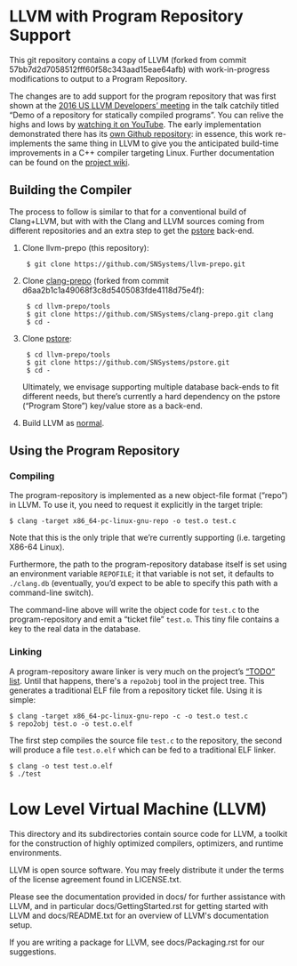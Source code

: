 # LLVM with Program Repository Support

This git repository contains a copy of LLVM (forked from commit 57bb7d2d7058512fff60f58c343aad15eae64afb) with work-in-progress modifications to output to a Program Repository.

The changes are to add support for the program repository that was first shown at the [2016 US LLVM Developers’ meeting](https://llvm.org/devmtg/2016-11/) in the talk catchily titled “Demo of a repository for statically compiled programs”. You can relive the highs and lows by [watching it on YouTube](https://youtu.be/-pL94rqyQ6c). The early implementation demonstrated there has its [own Github repository](https://github.com/SNSystems/Toy-tools): in essence, this work re-implements the same thing in LLVM to give you the anticipated build-time improvements in a C++ compiler targeting Linux. Further documentation can be found on the [project wiki](wiki).

## Building the Compiler

The process to follow is similar to that for a conventional build of Clang+LLVM, but with with the Clang and LLVM sources coming from different repositories and an extra step to get the [pstore](https://github.com/SNSystems/pstore) back-end.

1. Clone llvm-prepo (this repository):

        $ git clone https://github.com/SNSystems/llvm-prepo.git

1. Clone [clang-prepo](https://github.com/SNSystems/clang-prepo) (forked from commit d6aa2b1c1a49068f3c8d5405083fde4118d75e4f):

        $ cd llvm-prepo/tools
        $ git clone https://github.com/SNSystems/clang-prepo.git clang
        $ cd -

1. Clone [pstore](https://github.com/SNSystems/pstore):

        $ cd llvm-prepo/tools
        $ git clone https://github.com/SNSystems/pstore.git
        $ cd -
        
   Ultimately, we envisage supporting multiple database back-ends to fit different needs, but there’s currently a hard dependency on the pstore (“Program Store”) key/value store as a back-end.


1. Build LLVM as [normal](https://llvm.org/docs/CMake.html).

## Using the Program Repository

### Compiling
The program-repository is implemented as a new object-file format (“repo”) in LLVM. To use it, you need to request it explicitly in the target triple:

    $ clang -target x86_64-pc-linux-gnu-repo -o test.o test.c

Note that this is the only triple that we’re currently supporting (i.e. targeting X86-64 Linux).

Furthermore, the path to the program-repository database itself is set using an environment variable `REPOFILE`; it that variable is not set, it defaults to `./clang.db` (eventually, you’d expect to be able to specify this path with a command-line switch).

The command-line above will write the object code for `test.c` to the program-repository and emit a “ticket file” `test.o`. This tiny file contains a key to the real data in the database.

### Linking
A program-repository aware linker is very much on the project’s [“TODO” list](wiki/Limitations#missing-features). Until that happens, there's a `repo2obj` tool in the project tree. This generates a traditional ELF file from a repository ticket file. Using it is simple:

    $ clang -target x86_64-pc-linux-gnu-repo -c -o test.o test.c
    $ repo2obj test.o -o test.o.elf
    
The first step compiles the source file `test.c` to the repository, the second will produce a file `test.o.elf` which can be fed to a traditional ELF linker.

    $ clang -o test test.o.elf
    $ ./test

Low Level Virtual Machine (LLVM)
================================

This directory and its subdirectories contain source code for LLVM,
a toolkit for the construction of highly optimized compilers,
optimizers, and runtime environments.

LLVM is open source software. You may freely distribute it under the terms of
the license agreement found in LICENSE.txt.

Please see the documentation provided in docs/ for further
assistance with LLVM, and in particular docs/GettingStarted.rst for getting
started with LLVM and docs/README.txt for an overview of LLVM's
documentation setup.

If you are writing a package for LLVM, see docs/Packaging.rst for our
suggestions.


